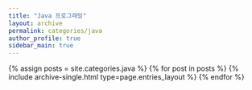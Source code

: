 ```yaml
---
title: "Java 프로그래밍"
layout: archive
permalink: categories/java
author_profile: true
sidebar_main: true
---
```




{% assign posts = site.categories.java %}
{% for post in posts %} {% include archive-single.html type=page.entries_layout %} {% endfor %}

